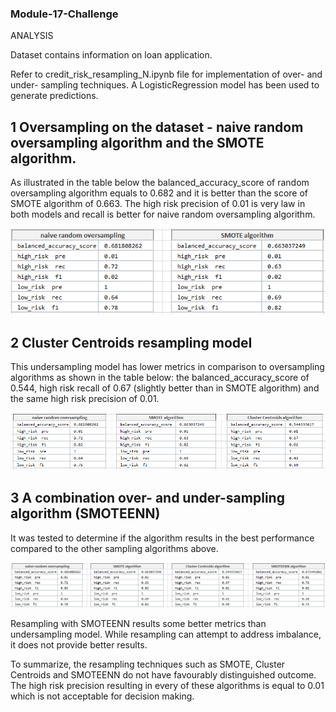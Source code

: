 ### Module-17-Challenge

ANALYSIS

Dataset contains information on loan application.

Refer to credit_risk_resampling_N.ipynb file for implementation of over- and under- sampling techniques. 
A LogisticRegression model has been used to generate predictions.

## 1 Oversampling on the dataset - naive random oversampling algorithm and the SMOTE algorithm.
As illustrated in the table below the balanced_accuracy_score of random oversampling algorithm equals to 0.682 and it is better than the score of SMOTE algorithm of 0.663.
The high risk precision of 0.01 is very law in both models and recall is better for naive random oversampling algorithm.

![Table1](Capture1.1.PNG)



## 2 Cluster Centroids resampling modeI
This undersampling model has lower metrics in comparison to oversampling algorithms as shown in the table below: 
the balanced_accuracy_score of 0.544, high risk recall of 0.67 (slightly better than in SMOTE algorithm) and the same high risk precision of 0.01.

![Table2](Capture2.PNG)

## 3 A combination over- and under-sampling algorithm (SMOTEENN) 

It was tested to determine if the algorithm results in the best performance compared to the other sampling algorithms above.

![Table3](Capture3.1.PNG)


Resampling with SMOTEENN results some better metrics than undersampling model.
While resampling can attempt to address imbalance, it does not provide better results.

To summarize, the resampling techniques such as SMOTE, Cluster Centroids and SMOTEENN do not have favourably distinguished outcome. The high risk precision resulting in every of these algorithms is equal to 0.01 which is not acceptable for  decision making.
